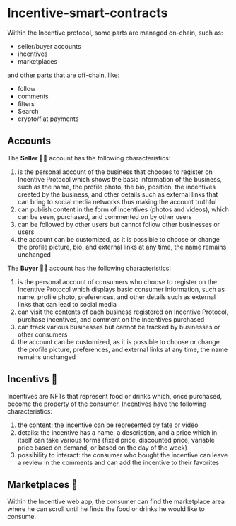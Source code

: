 # Incentive-smart-contracts

Within the Incentive protocol, some parts are managed on-chain, such as:
- seller/buyer accounts
- incentives
- marketplaces

and other parts that are off-chain, like:
- follow
- comments
- filters
- Search
- crypto/fiat payments

## Accounts

The <b>Seller 🧑‍🌾</b> account has the following characteristics:
1. is the personal account of the business that chooses to register on Incentive Protocol which shows the basic information of the business, such as the name, the profile photo, the bio, position, the incentives created by the business, and other details such as external links that can bring to social media networks thus making the account truthful
2. can publish content in the form of incentives (photos and videos), which can be seen, purchased, and commented on by other users
3. can be followed by other users but cannot follow other businesses or users
4. the account can be customized, as it is possible to choose or change the profile picture, bio, and external links at any time, the name remains unchanged



The <b>Buyer 👨‍💼</b> account has the following characteristics:
1. is the personal account of consumers who choose to register on the Incentive Protocol which displays basic consumer information, such as name, profile photo, preferences, and other details such as external links that can lead to social media
2. can visit the contents of each business registered on Incentive Protocol, purchase incentives, and comment on the incentives purchased
3. can track various businesses but cannot be tracked by businesses or other consumers
4. the account can be customized, as it is possible to choose or change the profile picture, preferences, and external links at any time, the name remains unchanged


## Incentivs 🍔
Incentives are NFTs that represent food or drinks which, once purchased, become the property of the consumer.
Incentives have the following characteristics:
1. the content: the incentive can be represented by fate or video
2. details: the incentive has a name, a description, and a price which in itself can take various forms (fixed price, discounted price, variable price based on demand, or based on the day of the week)
3. possibility to interact: the consumer who bought the incentive can leave a review in the comments and can add the incentive to their favorites


## Marketplaces 🛒
Within the Incentive web app, the consumer can find the marketplace area where he can scroll until he finds the food or drinks he would like to consume.
















